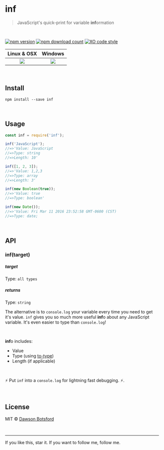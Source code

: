 # inf

> JavaScript's quick-print for variable **inf**ormation

<br>

[![npm version](https://img.shields.io/npm/v/inf.svg)](https://www.npmjs.com/package/inf)
[![npm download count](http://img.shields.io/npm/dm/inf.svg?style=flat)](http://npmjs.org/inf)
[![XO code style](https://img.shields.io/badge/code_style-XO-5ed9c7.svg)](https://github.com/sindresorhus/xo)

  <table>
    <thead>
      <tr>
        <th>Linux & OSX</th>
        <th>Windows</th>
      </tr>
    </thead>
    <tbody>
      <tr>
        <td align='center'>
          <a href='https://travis-ci.org/dawsonbotsford/inf'><img src='https://api.travis-ci.org/dawsonbotsford/inf.svg?branch=master'></a>
        </td>
        <td align='center'>
          <a href='https://ci.appveyor.com/project/dawsonbotsford/inf'><img src='https://ci.appveyor.com/api/projects/status/3tqkm56t5osoffb9/branch/master?svg=true'></a>
        </td>
      </tr>
    </tbody>
  </table>

<br>

## Install

```
npm install --save inf
```


<br>

## Usage

```js
const inf = require('inf');

inf('JavaScript');
//=>'Value: JavaScript
//=>Type: string
//=>Length: 10'

inf([1, 2, 3]);
//=>'Value: 1,2,3
//=>Type: array
//=>Length: 3'

inf(new Boolean(true));
//=>'Value: true
//=>Type: boolean'

inf(new Date());
//=>'Value: Fri Mar 11 2016 23:52:58 GMT-0600 (CST)
//=>Type: date;


```

<br>

## API

### inf(target)

##### target

Type: `all types`

##### returns

Type: `string`

The alternative is to `console.log` your variable every time you need to get it's value. `inf` gives you so much more useful **inf**o about any JavaScript variable. It's even easier to type than `console.log`!

<br>

**inf**o includes:
* Value
* Type (using [to-type](https://github.com/dawsonbotsford/to-type))
* Length (if applicable)

<br>

:zap: Put `inf` into a `console.log` for lightning fast debugging. :zap:.

<br>

## License

MIT © [Dawson Botsford](http://dawsonbotsford.com)

<br>

---
If you like this, star it. If you want to follow me, follow me.
